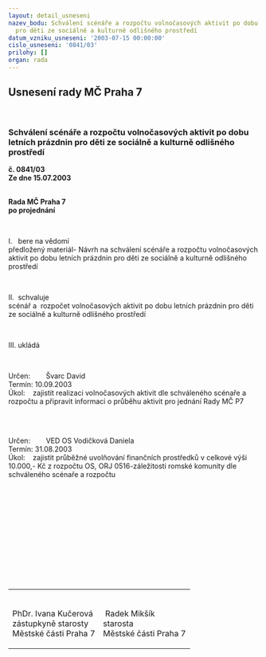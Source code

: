 ```yaml
---
layout: detail_usneseni
nazev_bodu: Schválení scénáře a rozpočtu volnočasových aktivit po dobu letních prázdnin
  pro děti ze sociálně a kulturně odlišného prostředí
datum_vzniku_usneseni: '2003-07-15 00:00:00'
cislo_usneseni: '0841/03'
prilohy: []
organ: rada
---
```

<div id="ucUsn_pList" class="usn">
	<span><h2>Usnesení rady MČ Praha 7 </h2>
<br></span><div class="standBody">
<span><h3>Schválení scénáře a rozpočtu volnočasových aktivit po dobu letních prázdnin pro děti ze sociálně a kulturně odlišného prostředí</h3></span><div class="center">
		<strong>č. 0841/03</strong><br>
	</div>
<div class="center">
		<strong>Ze dne 15.07.2003</strong><br><br>
	</div>
<p><strong>Rada MČ Praha 7<br></strong><strong>po projednání</strong><strong> </strong></p>
<br><p>I.   bere na vědomí<br>předložený materiál- Návrh na schválení scénáře a rozpočtu volnočasových aktivit po dobu letních prázdnin pro děti ze sociálně a kulturně odlišného prostředí</p>
<br><p>II.  schvaluje <br>scénář a  rozpočet volnočasových aktivit po dobu letních prázdnin pro děti ze sociálně a kulturně odlišného prostředí</p>
<br><p>III. ukládá </p>
<br><p>Určen:    <a target="_blank" title="odkaz na jiné stránky - nové okno" name="funkce1"></a>    <a target="_blank" title="odkaz na jiné stránky - nové okno" name="eadresa1"></a>Švarc David<br>Termín: <a target="_blank" title="odkaz na jiné stránky - nové okno" name="termin1"></a>10.09.2003<br>Úkol:    <a target="_blank" title="odkaz na jiné stránky - nové okno" name="ukol1"></a>zajistit realizaci volnočasových aktivit dle schváleného scénaře a rozpočtu a připravit informaci o průběhu aktivit pro jednání Rady MČ P7<br> </p>
<br><p>Určen:    <a target="_blank" title="odkaz na jiné stránky - nové okno" name="funkce2"></a>    <a target="_blank" title="odkaz na jiné stránky - nové okno" name="eadresa2"></a>VED OS Vodičková Daniela<br>Termín: <a target="_blank" title="odkaz na jiné stránky - nové okno" name="termin2"></a>31.08.2003<br>Úkol:    <a target="_blank" title="odkaz na jiné stránky - nové okno" name="ukol2"></a>zajistit průběžné uvolňování finančních prostředků v celkové výši 10.000,- Kč z rozpočtu OS, ORJ 0516-záležitosti romské komunity dle schváleného scénaře a rozpočtu</p>
<br><p> </p>
<br><p><br></p>
<table cellspacing="0" cellpadding="0" border="0">
<br><tbody>
<br><tr>
<br><td valign="top" align="top">
<br><p class="PodpisRada">PhDr. Ivana Kučerová <br>zástupkyně starosty<br>Městské části Praha 7</p>
</td>
<br><td valign="top" align="top">
<br><p class="PodpisRada"> Radek Mikšík <br>starosta<br>Městské části Praha 7</p>
</td>
</tr>
</tbody>
</table>
<br><p class="PodpisRada"> </p>
</div>
</div>